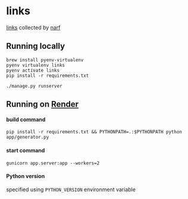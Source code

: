 links
=====

[links][] collected by [narf][]

  [links]:  https://links.narf.pl/
  [narf]:   https://narf.pl/


## Running locally

```
brew install pyenv-virtualenv
pyenv virtualenv links
pyenv activate links
pip install -r requirements.txt

./manage.py runserver
```


## Running on [Render](https://render.com)

#### build command

    pip install -r requirements.txt && PYTHONPATH=.:$PYTHONPATH python app/generator.py

#### start command

    gunicorn app.server:app --workers=2

#### Python version

specified using `PYTHON_VERSION` environment variable
